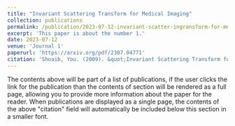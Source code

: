 ```yaml
---
title: "Invariant Scattering Transform for Medical Imaging"
collection: publications
permalink: /publication/2023-07-12-invariant-scatter-ingransform-for-medical-imaging
excerpt: 'This paper is about the number 1.'
date: 2023-07-12
venue: 'Journal 1'
paperurl: 'https://arxiv.org/pdf/2307.04771'
citation: 'Shoaib, You. (2009). &quot;Invariant Scattering Transform for Medical Imaging&quot; <i>Journal 1</i>. 1(1).'
---
```


The contents above will be part of a list of publications, if the user clicks the link for the publication than the contents of section will be rendered as a full page, allowing you to provide more information about the paper for the reader. When publications are displayed as a single page, the contents of the above "citation" field will automatically be included below this section in a smaller font.